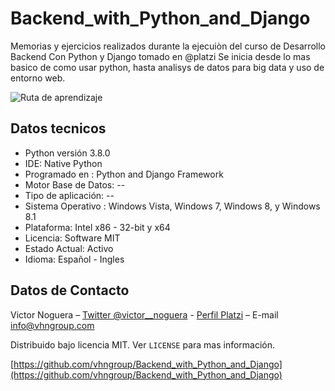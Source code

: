 # Backend_with_Python_and_Django
Memorias y ejercicios realizados durante la ejecuiòn del curso de Desarrollo Backend Con Python y Django tomado en @platzi
Se inicia desde lo mas basico de como usar python, hasta analisys de datos para big data y uso de entorno web.

![Ruta de aprendizaje](https://github.com/vhngroup/Admincco/blob/master/images/django.jpg)

## Datos tecnicos

* Python versión 3.8.0 
* IDE: Native Python
* Programado en : Python and Django Framework
* Motor Base de Datos: --
* Tipo de aplicación: --
* Sistema Operativo : Windows Vista, Windows 7, Windows 8, y Windows 8.1
* Plataforma: Intel x86 - 32-bit y x64
* Licencia: Software MIT
* Estado Actual: Activo
* Idioma: Español - Ingles

## Datos de Contacto

Victor Noguera – [Twitter @victor__noguera](https://twitter.com/victor__noguera) - [Perfil Platzi](https://platzi.com/@victor__noguera) – E-mail info@vhngroup.com

Distribuido bajo licencia MIT. Ver ``LICENSE`` para mas información.

[https://github.com/vhngroup/Backend_with_Python_and_Django](https://github.com/vhngroup/Backend_with_Python_and_Django)